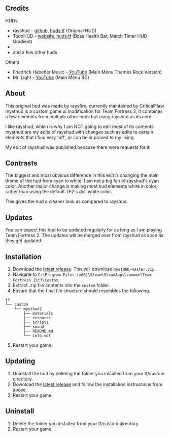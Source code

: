 Credits
----
HUDs
- rayshud - [github](https://github.com/raysfire/rayshud), [huds.tf](https://github.com/raysfire/rayshud) (Original HUD)
- ToonHUD - [website](http://toonhud.com/), [huds.tf](http://huds.tf/forum/showthread.php?tid=234) (Boss Health Bar, Match Timer HUD Gradient)
- 
- and a few other huds

Others
- Friedrich Habetler Music - [YouTube](https://www.youtube.com/channel/UCxNHoPzGagd7YxvWavZj8Ag) (Main Menu Themes Rock Version)
- Mr. Light - [YouTube](https://www.youtube.com/watch?v=bhZ8JV2C79A) (Main Menu BG)

About
--------
This original hud was made by raysfire, currently maintained by CriticalFlaw. mysthud is a custom game ui modification for Team Fortress 2, it combines a few elements from multiple other huds but using rayshud as its core.

I like rayshud, which is why I am NOT going to edit most of its contents. mysthud are my edits of rayshud with changes such as edits to certain elements that I find very 'off', or can be improved to my liking.

My edit of rayshud was published because there were requests for it.

Contrasts
----
The biggest and most obvious difference in this edit is changing the main theme of the hud from cyan to white. I am not a big fan of rayshud's cyan color. Another major change is making most hud elements white in color, rather than using the default TF2's dull white color.

This gives the hud a cleaner look as compared to rayshud.

Updates
----
You can expect this hud to be updated regularly for as long as I am playing Team Fortress 2. The updates will be merged over from rayshud as soon as they get updated.

Installation
----
1. Download the [latest release](https://github.com/my3t/mystHUD/archive/master.zip). This will download `mystHUD-master.zip`.
2. Navigate to `C:\Program Files (x86)\Steam\SteamApps\common\Team Fortress 2\tf\custom`.
3. Extract .zip file contents into the `custom` folder.
4. Ensure that the final file structure should resembles the following.
```
tf
└── custom
    └── mysthud2
        ├── materials
        ├── resource
        ├── scripts
        ├── sound
        ├── README.md
        └── info.vdf
```
5. Restart your game.

Updating
----
1. Uninstall the hud by deleting the folder you installed from your tf/custom directory.
2. Download the [latest release](https://github.com/my3t/mysthud2/archive/master.zip) and follow the installation instructions from above.
3. Restart your game.

Uninstall
----
1. Delete the folder you installed from your tf/custom directory
2. Restart your game.

